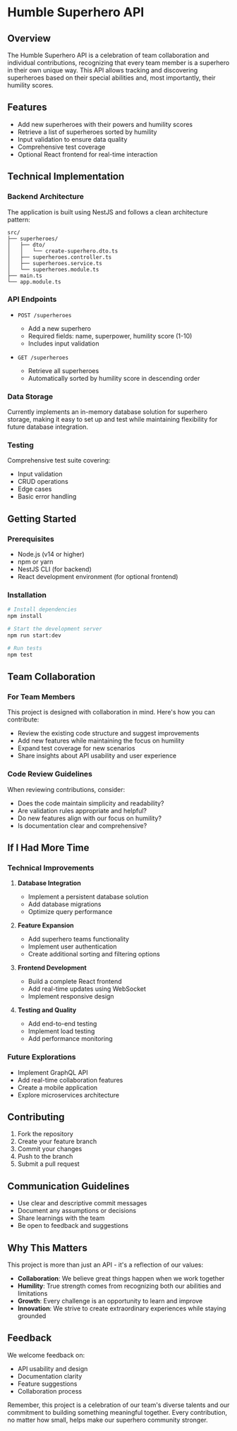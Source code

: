 # Humble Superhero API

## Overview

The Humble Superhero API is a celebration of team collaboration and individual contributions, recognizing that every team member is a superhero in their own unique way. This API allows tracking and discovering superheroes based on their special abilities and, most importantly, their humility scores.

## Features

- Add new superheroes with their powers and humility scores
- Retrieve a list of superheroes sorted by humility
- Input validation to ensure data quality
- Comprehensive test coverage
- Optional React frontend for real-time interaction

## Technical Implementation

### Backend Architecture

The application is built using NestJS and follows a clean architecture pattern:

```
src/
├── superheroes/
│   ├── dto/
│   │   └── create-superhero.dto.ts
│   ├── superheroes.controller.ts
│   ├── superheroes.service.ts
│   └── superheroes.module.ts
├── main.ts
└── app.module.ts
```

### API Endpoints

- `POST /superheroes`

  - Add a new superhero
  - Required fields: name, superpower, humility score (1-10)
  - Includes input validation

- `GET /superheroes`
  - Retrieve all superheroes
  - Automatically sorted by humility score in descending order

### Data Storage

Currently implements an in-memory database solution for superhero storage, making it easy to set up and test while maintaining flexibility for future database integration.

### Testing

Comprehensive test suite covering:

- Input validation
- CRUD operations
- Edge cases
- Basic error handling

## Getting Started

### Prerequisites

- Node.js (v14 or higher)
- npm or yarn
- NestJS CLI (for backend)
- React development environment (for optional frontend)

### Installation

```bash
# Install dependencies
npm install

# Start the development server
npm run start:dev

# Run tests
npm test
```

## Team Collaboration

### For Team Members

This project is designed with collaboration in mind. Here's how you can contribute:

- Review the existing code structure and suggest improvements
- Add new features while maintaining the focus on humility
- Expand test coverage for new scenarios
- Share insights about API usability and user experience

### Code Review Guidelines

When reviewing contributions, consider:

- Does the code maintain simplicity and readability?
- Are validation rules appropriate and helpful?
- Do new features align with our focus on humility?
- Is documentation clear and comprehensive?

## If I Had More Time

### Technical Improvements

1. **Database Integration**

   - Implement a persistent database solution
   - Add database migrations
   - Optimize query performance

2. **Feature Expansion**

   - Add superhero teams functionality
   - Implement user authentication
   - Create additional sorting and filtering options

3. **Frontend Development**

   - Build a complete React frontend
   - Add real-time updates using WebSocket
   - Implement responsive design

4. **Testing and Quality**
   - Add end-to-end testing
   - Implement load testing
   - Add performance monitoring

### Future Explorations

- Implement GraphQL API
- Add real-time collaboration features
- Create a mobile application
- Explore microservices architecture

## Contributing

1. Fork the repository
2. Create your feature branch
3. Commit your changes
4. Push to the branch
5. Submit a pull request

## Communication Guidelines

- Use clear and descriptive commit messages
- Document any assumptions or decisions
- Share learnings with the team
- Be open to feedback and suggestions

## Why This Matters

This project is more than just an API - it's a reflection of our values:

- **Collaboration**: We believe great things happen when we work together
- **Humility**: True strength comes from recognizing both our abilities and limitations
- **Growth**: Every challenge is an opportunity to learn and improve
- **Innovation**: We strive to create extraordinary experiences while staying grounded

## Feedback

We welcome feedback on:

- API usability and design
- Documentation clarity
- Feature suggestions
- Collaboration process

Remember, this project is a celebration of our team's diverse talents and our commitment to building something meaningful together. Every contribution, no matter how small, helps make our superhero community stronger.
